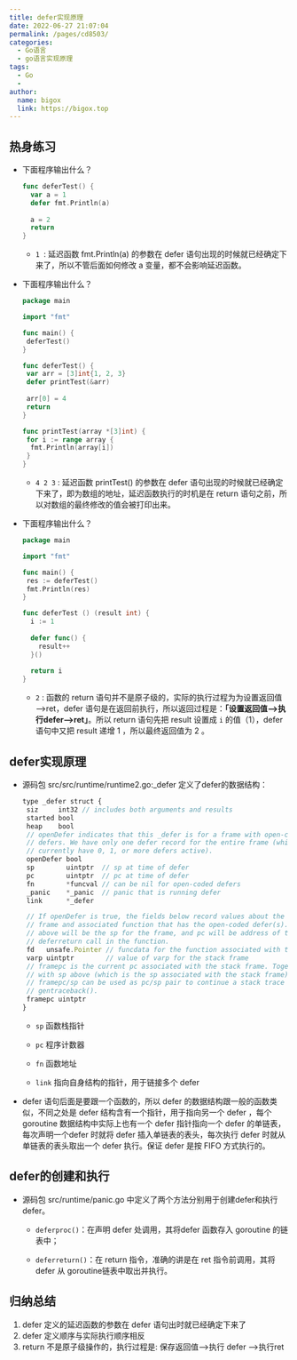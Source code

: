 ```yaml
---
title: defer实现原理
date: 2022-06-27 21:07:04
permalink: /pages/cd8503/
categories:
  - Go语言
  - go语言实现原理
tags:
  - Go
  - 
author: 
  name: bigox
  link: https://bigox.top
---
```

## 热身练习

- 下面程序输出什么？

  ```go
  func deferTest() {
    var a = 1
    defer fmt.Println(a)
    
    a = 2
    return
  }
  ```

  - `1 `: 延迟函数 fmt.Println(a) 的参数在 defer 语句出现的时候就已经确定下来了，所以不管后面如何修改 a 变量，都不会影响延迟函数。

- 下面程序输出什么？

  ```go
  package main
  
  import "fmt"
  
  func main() {
   deferTest()
  }
  
  func deferTest() {
   var arr = [3]int{1, 2, 3}
   defer printTest(&arr)
   
   arr[0] = 4
   return
  }
  
  func printTest(array *[3]int) {
   for i := range array {
    fmt.Println(array[i])
   }
  }
  ```

  - `4 2 3` : 延迟函数 printTest() 的参数在 defer 语句出现的时候就已经确定下来了，即为数组的地址，延迟函数执行的时机是在 return 语句之前，所以对数组的最终修改的值会被打印出来。

- 下面程序输出什么？

  ```go
  package main
  
  import "fmt"
  
  func main() {
   res := deferTest()
   fmt.Println(res)
  }
  
  func deferTest () (result int) {
    i := 1
    
    defer func() {
      result++
    }()
    
    return i
  }
  ```

  - `2` : 函数的 return 语句并不是原子级的，实际的执行过程为为设置返回值—>ret，defer 语句是在返回前执行，所以返回过程是：**「设置返回值—>执行defer—>ret」**。所以 return 语句先把 result 设置成 `i` 的值（1），defer 语句中又把 result 递增 1 ，所以最终返回值为 2 。

## defer实现原理

- 源码包 src/src/runtime/runtime2.go:_defer 定义了defer的数据结构：

  ```javascript
  type _defer struct {
   siz     int32 // includes both arguments and results
   started bool
   heap    bool
   // openDefer indicates that this _defer is for a frame with open-coded
   // defers. We have only one defer record for the entire frame (which may
   // currently have 0, 1, or more defers active).
   openDefer bool
   sp        uintptr  // sp at time of defer
   pc        uintptr  // pc at time of defer
   fn        *funcval // can be nil for open-coded defers
   _panic    *_panic  // panic that is running defer
   link      *_defer
  
   // If openDefer is true, the fields below record values about the stack
   // frame and associated function that has the open-coded defer(s). sp
   // above will be the sp for the frame, and pc will be address of the
   // deferreturn call in the function.
   fd   unsafe.Pointer // funcdata for the function associated with the frame
   varp uintptr        // value of varp for the stack frame
   // framepc is the current pc associated with the stack frame. Together,
   // with sp above (which is the sp associated with the stack frame),
   // framepc/sp can be used as pc/sp pair to continue a stack trace via
   // gentraceback().
   framepc uintptr
  }
  ```
  
  - `sp` 函数栈指针
  
  - `pc` 程序计数器
  
  - `fn` 函数地址
  
  - `link` 指向自身结构的指针，用于链接多个 defer
  

- defer 语句后面是要跟一个函数的，所以 defer 的数据结构跟一般的函数类似，不同之处是 defer 结构含有一个指针，用于指向另一个 defer ，每个 goroutine 数据结构中实际上也有一个 defer 指针指向一个 defer 的单链表，每次声明一个defer 时就将 defer 插入单链表的表头，每次执行 defer 时就从单链表的表头取出一个 defer 执行。保证 defer 是按 FIFO 方式执行的。

## defer的创建和执行

- 源码包 src/runtime/panic.go 中定义了两个方法分别用于创建defer和执行defer。

  - `deferproc()`：在声明 defer 处调用，其将defer 函数存入 goroutine 的链表中；

  - `deferreturn()`：在 return 指令，准确的讲是在 ret 指令前调用，其将 defer 从 goroutine链表中取出并执行。

## 归纳总结

1. defer 定义的延迟函数的参数在 defer 语句出时就已经确定下来了
2. defer 定义顺序与实际执行顺序相反
3. return 不是原子级操作的，执行过程是: 保存返回值—>执行 defer —>执行ret